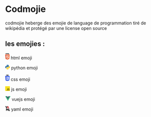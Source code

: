 # Codmojie
codmojie heberge des emojie de language de programmation tiré de wikipédia et protégé par une license open source

## les emojies :


![html-emoji](src/emoji/html.png)   html emoji

![python-emoji](src/emoji/python.png)   python emoji

![css-emoji](src/emoji/css.png) css emoji

![js-emoji](src/emoji/js.png) js emoji

![vuejs-emoji](src/emoji/vuejs.png) vuejs emoji

![yaml-emoji](src/emoji/yaml.png) yaml emoji